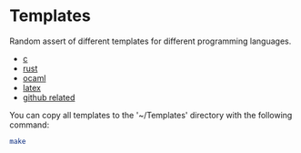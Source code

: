 # Templates

Random assert of different templates for different programming languages.

- [c](c/)
- [rust](rust/)
- [ocaml](ocaml/)
- [latex](latex/)
- [github related](.github/)

You can copy all templates to the '~/Templates' directory with the following
command:

```bash
make 
```

